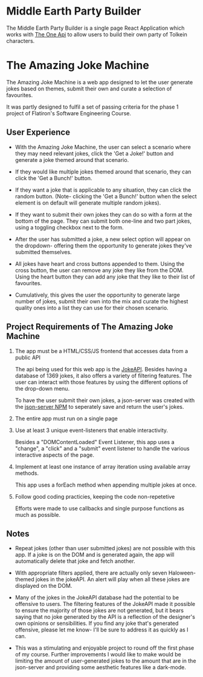 # Middle Earth Party Builder

The Middle Earth Party Builder is a single page React Application which works with [The One Api](https://the-one-api.dev/) to allow users to build their own party of Tolkein characters.

# The Amazing Joke Machine

The Amazing Joke Machine is a web app designed to let the user generate jokes based on themes, submit their own and curate a selection of favourites.

It was partly designed to fulfil a set of passing criteria for the phase 1 project of Flatiron's Software Engineering Course.


## User Experience

- With the Amazing Joke Machine, the user can select a scenario where they may need relevant jokes, click the 'Get a Joke!' button and generate a joke themed around that scenario.

- If they would like multiple jokes themed around that scenario, they can click the 'Get a Bunch!' button.

- If they want a joke that is applicable to any situation, they can click the random button. (Note- clicking the 'Get a Bunch!' button when the select element is on default will generate multiple random jokes).

- If they want to submit their own jokes they can do so with a form at the bottom of the page. They can submit both one-line and two part jokes, using a toggling checkbox next to the form.

- After the user has submitted a joke, a new select option will appear on the dropdown- offering them the opportunity to generate jokes they've submitted themselves.

- All jokes have heart and cross buttons appended to them. Using the cross button, the user can remove any joke they like from the DOM. Using the heart button they can add any joke that they like to their list of favourites.

- Cumulatively, this gives the user the opportunity to generate large number of jokes, submit their own into the mix and curate the highest quality ones into a list they can use for their chosen scenario.

## Project Requirements of The Amazing Joke Machine

1) The app must be a HTML/CSS/JS frontend that accesses data from a public API

    The api being used for this web app is the [JokeAPI](https://jokeapi.dev/). Besides having a database of 1369 jokes, it also offers a variety of filtering features. The user can interact with those features by using the different options of the drop-down menu.

    To have the user submit their own jokes, a json-server was created with the [json-server NPM](https://www.npmjs.com/package/json-server) to seperately save and return the user's jokes.

2) The entire app must run on a single page

3) Use at least 3 unique event-listeners that enable interactivity.

    Besides a "DOMContentLoaded" Event Listener, this app uses a "change", a "click" and a "submit" event listener to handle the various interactive aspects of the page. 

4) Implement at least one instance of array iteration using available array methods.

    This app uses a forEach method when appending multiple jokes at once.

5) Follow good coding practicies, keeping the code non-repetetive

    Efforts were made to use callbacks and single purpose functions as much as possible.



## Notes

- Repeat jokes (other than user submitted jokes) are not possible with this app. If a joke is on the DOM and is generated again, the app will automatically delete that joke and fetch another.

- With appropriate filters applied, there are actually only seven Haloween-themed jokes in the jokeAPI. An alert will play when all these jokes are displayed on the DOM.

- Many of the jokes in the JokeAPI database had the potential to be offensive to users. The filtering features of the JokeAPI made it possible to ensure the majority of those jokes are not generated, but it bears saying that no joke generated by the API is a reflection of the designer's own opinions or sensibilities. If you find any joke that's generated offensive, please let me know- I'll be sure to address it as quickly as I can.

- This was a stimulating and enjoyable project to round off the first phase of my course. Further improvements I would like to make would be limiting the amount of user-generated jokes to the amount that are in the json-server and providing some aesthetic features like a dark-mode.

